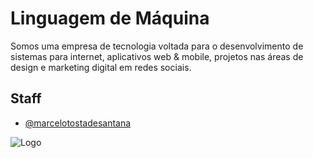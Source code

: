 
# Linguagem de Máquina

Somos uma empresa de tecnologia voltada para o desenvolvimento de sistemas para internet, aplicativos web & mobile, projetos nas áreas de design e marketing digital em redes sociais.


## Staff

- [@marcelotostadesantana](https://www.instagram.com/marcelotostadesantana)


![Logo](https://www.linguagemdemaquina.com.br/2022/imagens/logomarca_horizontal.png)

